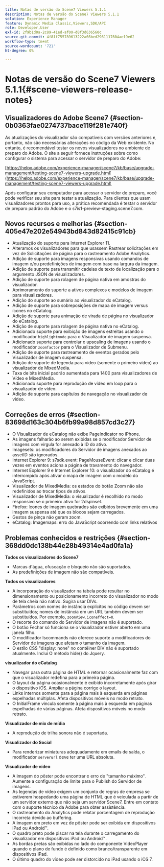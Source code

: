 ```yaml
---
title: Notas de versão do Scene7 Viewers 5.1.1
description: Notas de versão do Scene7 Viewers 5.1.1
solution: Experience Manager
feature: Dynamic Media Classic,Viewers,SDK/API
role: Developer,User
exl-id: 2f9b1d0a-2c89-41ed-af00-d8f3d636560c
source-git-commit: 4f81f755789613222a66bed2961117604ae19e62
workflow-type: tm+mt
source-wordcount: '721'
ht-degree: 0%

---
```


# Notas de versão do Scene7 Viewers 5.1.1{#scene-viewers-release-notes}

## Visualizadores do Adobe Scene7 {#section-0b0363fae0274737bace119f281e740f}

As atualizações do visualizador são compatíveis com versões anteriores e, portanto, não são necessárias alterações no código da Web existente. No entanto, é recomendável testar os novos visualizadores no ambiente de preparo do Adobe. O site a seguir fornece instruções sobre como configurar o sistema para acessar o servidor de preparo do Adobe:

[https://helpx.adobe.com/experience-manager/scene7/kb/base/upgrade-management/testing-scene7-viewers-upgrade.html](https://helpx.adobe.com/experience-manager/scene7/kb/base/upgrade-management/testing-scene7-viewers-upgrade.html)

Após configurar seu computador para acessar o servidor de preparo, você pode verificar seu site para testar a atualização. Para clientes que usam visualizadores prontos para uso, a prática recomendada é testar o servidor de preparo padrão do Adobe e o s7is1-preview-staging.scene7.com.

## Novos recursos e melhorias {#section-405e47e202e54943bd843d82415c91cb}

* Atualização do suporte para Internet Explorer 11.
* Alteramos os visualizadores para que usassem Rastrear solicitações em vez de Solicitações de página para o rastreamento Adobe Analytics.
* Adição de suporte para imagens responsivas usando comandos de imagem e/ou predefinições de imagem com base na largura da imagem.
* Adição de suporte para transmitir cadeias de texto de localização para o argumento JSON de visualizadores.
* Adição de suporte para rolagem de página nativa em amostras do visualizador.
* Aprimoramento do suporte a ativos complexos e modelos de imagem para visualizadores.
* Adição do suporte ao sumário ao visualizador do eCatalog.
* Adição de suporte para sobreposições de mapa de imagem versus ícones no eCatalog.
* Adição de suporte para animação de virada de página no visualizador do eCatalog.
* Adição de suporte para rolagem de página nativa no eCatalog.
* Adicionado suporte para exibição de imagens estreitas usando o modificador `highlightmode` para o Visualizador de imagem suspensa.
* Adicionado suporte para controlar o upscaling de imagens usando o modificador `zoomfactor` para o Visualizador de Submenu.
* Adição de suporte para rastreamento de eventos gerados pelo Visualizador de imagem suspensa.
* Adição de suporte de legenda para vídeo (somente o primeiro vídeo) ao visualizador de MixedMedia.
* Taxa de bits inicial padrão aumentada para 1400 para visualizadores de Vídeo e MixedMedia.
* Adicionado suporte para reprodução de vídeo em loop para o visualizador de vídeo.
* Adição de suporte para capítulos de navegação no visualizador de vídeo.

## Correções de erros {#section-83698d163c304b6fb99a98d857cd3c27}

* O Visualizador de eCatalog não exibe PageIndicator no iPhone.
* As imagens falharão ao serem exibidas se o modificador Servidor de imagens com vírgula for anexado à ID do ativo.
* Imagesets: os modificadores do Servidor de imagens anexados ao assetID são ignorados.
* Internet Explorer 9: s7sdk.event: PageMouseEvent: clicar e clicar duas vezes em eventos aciona a página de travamento do navegador.
* Internet Explorer 9 e Internet Explorer 10: o visualizador do eCatalog é interrompido após ativar o mapa de imagem com o modelo do JavaScript.
* Visualizador de MixedMedia: os estados do botão Zoom não são redefinidos ao trocar tipos de ativos.
* Visualizador de MixedMedia: o visualizador é recolhido no modo responsivo se o primeiro ativo for 2dspinset.
* Firefox: ícones de imagem quebrados são exibidos brevemente em uma imagem suspensa até que os blocos sejam carregados.
* Gestos de pinça não geram zoom.
* eCatalog: Imagemaps: erro do JavaScript ocorrendo com links relativos

## Problemas conhecidos e restrições {#section-368dd0dc138b44e28b49314e4ad0fa1a}

**Todos os visualizadores do Scene7**

* Marcas d&#39;água, ofuscação e bloqueio não são suportados.
* As predefinições de imagem não são compatíveis.

**Todos os visualizadores**

* A incorporação do visualizador na tabela pode resultar no dimensionamento ou posicionamento incorreto do visualizador no modo de tela cheia não nativo. Sugira usar DIVs.
* Parâmetros com nomes de instância explícitos no código devem ser substituídos; nomes de instância em um URL também devem ser substituídos. Por exemplo, `zoomView.iconeffect=0`.
* O recorte do comando do Servidor de imagens não é suportado.
* O botão Fechar só funciona se o visualizador estiver aberto em uma janela filho.
* O modificador Iscommands não oferece suporte a modificadores do Servidor de imagens que afetam o tamanho da imagem.
* O estilo CSS &quot;display: none&quot; no contêiner DIV não é suportado atualmente. Inclui O método hide() do Jquery.

**visualizador do eCatalog**

* Navegar para outra página de HTML e retornar ocasionalmente faz com que o visualizador redefina para a primeira página.
* O layout da página ocasionalmente é exibido incorretamente após girar o dispositivo iOS. Ampliar a página corrige o layout.
* Links internos somente para a página mais à esquerda em páginas espelhadas múltiplas. Afeta dispositivos móveis no modo retrato.
* O InitialFrame vincula somente à página mais à esquerda em páginas espelhadas de várias páginas. Afeta dispositivos móveis no modo retrato.

**Visualizador de mix de mídia**

* A reprodução de trilha sonora não é suportada.

**Visualizador do Social**

* Para renderizar miniaturas adequadamente em emails de saída, o modificador `serverurl` deve ter uma URL absoluta.

**Visualizador de vídeo**

* A imagem do pôster pode encontrar o erro de &quot;tamanho máximo&quot;. Aumente a configuração de limite para o Publish do Servidor de imagens.
* As legendas de vídeo exigem um conjunto de regras de empresa se estiverem hospedando uma página de HTML que é veiculada a partir de um servidor externo que não seja um servidor Scene7. Entre em contato com o suporte técnico da Adobe para obter assistência.
* O rastreamento do Analytics pode relatar porcentagem de reprodução incorreta devido ao buffering.
* A imagem em preto em vez de pôster pode ser exibida em dispositivos iPad ou Android™.
* O quadro preto pode piscar na tela durante o carregamento do visualizador em dispositivos iPad ou Android™.
* As bordas pretas são exibidas no lado do componente VideoPlayer quando o plano de fundo é definido como branco/transparente em dispositivos iPad.
* O último quadro do vídeo pode ser distorcido no iPad usando o iOS 7.
